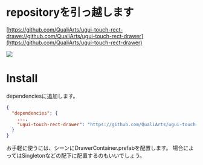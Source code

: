 # repositoryを引っ越します
[https://github.com/QualiArts/ugui-touch-rect-drawe://github.com/QualiArts/ugui-touch-rect-drawer](https://github.com/QualiArts/ugui-touch-rect-drawer)

![](Documents/top400.gif)
# Install

dependenciesに追加します。

```manifest.json
{
  "dependencies": {
    ...,
    "ugui-touch-rect-drawer": "https://github.com/QualiArts/ugui-touch-rect-drawer.git?path=Packages/ugui-touch-rect-drawer",
  }
}
```

お手軽に使うには、シーンにDrawerContainer.prefabを配置します。
場合によってはSingletonなどの配下に配置するのもいいでしょう。

